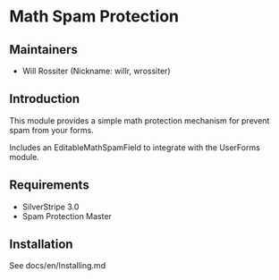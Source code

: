 # Math Spam Protection

## Maintainers

 * Will Rossiter (Nickname: willr, wrossiter)
  <will at fullscreen dot io>

## Introduction

This module provides a simple math protection mechanism for prevent spam from your forms.

Includes an EditableMathSpamField to integrate with the UserForms module. 

## Requirements

 * SilverStripe 3.0
 * Spam Protection Master
 
## Installation

See docs/en/Installing.md

